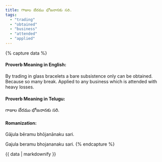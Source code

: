 ```yaml
---
title: గాజుల బేరము భోజనానకు సరి.
tags:
  - "trading"
  - "obtained"
  - "business"
  - "attended"
  - "applied"
---
```


{% capture data %}
#### Proverb Meaning in English:
By trading in glass bracelets a bare subsistence only can be obtained.
Because so many break.
Applied to any business which is attended with heavy losses.

#### Proverb Meaning in Telugu:
గాజుల బేరము భోజనానకు సరి.

#### Romanization:
Gājula bēramu bhōjanānaku sari.

Gajula beramu bhojananaku sari.
{% endcapture %}

{{ data | markdownify }}

